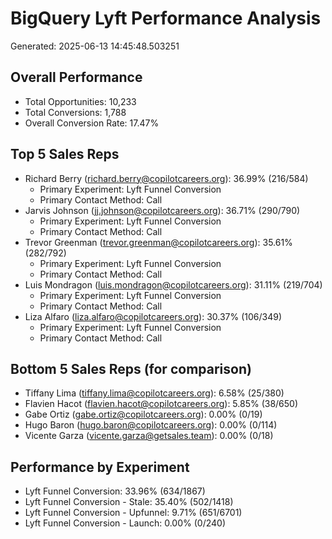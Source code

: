 # BigQuery Lyft Performance Analysis
Generated: 2025-06-13 14:45:48.503251

## Overall Performance
- Total Opportunities: 10,233
- Total Conversions: 1,788
- Overall Conversion Rate: 17.47%

## Top 5 Sales Reps
- Richard Berry (richard.berry@copilotcareers.org): 36.99% (216/584)
  - Primary Experiment: Lyft Funnel Conversion
  - Primary Contact Method: Call
- Jarvis Johnson (jj.johnson@copilotcareers.org): 36.71% (290/790)
  - Primary Experiment: Lyft Funnel Conversion
  - Primary Contact Method: Call
- Trevor Greenman (trevor.greenman@copilotcareers.org): 35.61% (282/792)
  - Primary Experiment: Lyft Funnel Conversion
  - Primary Contact Method: Call
- Luis Mondragon (luis.mondragon@copilotcareers.org): 31.11% (219/704)
  - Primary Experiment: Lyft Funnel Conversion
  - Primary Contact Method: Call
- Liza Alfaro (liza.alfaro@copilotcareers.org): 30.37% (106/349)
  - Primary Experiment: Lyft Funnel Conversion
  - Primary Contact Method: Call

## Bottom 5 Sales Reps (for comparison)
- Tiffany Lima (tiffany.lima@copilotcareers.org): 6.58% (25/380)
- Flavien Hacot (flavien.hacot@copilotcareers.org): 5.85% (38/650)
- Gabe Ortiz (gabe.ortiz@copilotcareers.org): 0.00% (0/19)
- Hugo Baron (hugo.baron@copilotcareers.org): 0.00% (0/114)
- Vicente Garza (vicente.garza@getsales.team): 0.00% (0/18)

## Performance by Experiment
- Lyft Funnel Conversion: 33.96% (634/1867)
- Lyft Funnel Conversion - Stale: 35.40% (502/1418)
- Lyft Funnel Conversion - Upfunnel: 9.71% (651/6701)
- Lyft Funnel Conversion - Launch: 0.00% (0/240)
